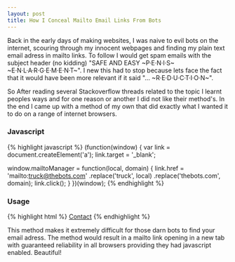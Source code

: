 ```yaml
---
layout: post
title: How I Conceal Mailto Email Links From Bots
---
```


Back in the early days of making websites, I was naive to evil bots on the internet, scouring through my innocent webpages and finding my plain text email adress in mailto links. To follow I would get spam emails with the subject header (no kidding) "SAFE AND EASY ~P·E·N·I·S~ ~E·N·L·A·R·G·E·M·E·N·T~". I new this had to stop because lets face the fact that it would have been more relevant if it said  "... ~R·E·D·U·C·T·I·O·N~".

So After reading several Stackoverflow threads related to the topic I learnt peoples ways and for one reason or another I did not like their method's. In the end I came up with a method of my own that did exactly what I wanted it to do on a range of internet browsers.

### Javascript ###
{% highlight javascript %}
(function(window) {
  var link = document.createElement('a');
  link.target = '_blank';

  window.mailtoManager = function(local, domain) {
    link.href = 'mailto:truck@thebots.com'
      .replace('truck', local)
      .replace('thebots.com', domain);
    link.click();
  }
})(window);
{% endhighlight %}

### Usage ###
{% highlight html %}
<a href="javascript:mailtoManager('example', 'example.com')">Contact</a>
{% endhighlight %}

This method makes it extremely difficult for those darn bots to find your email adress. The method would result in a mailto link opening in a new tab with guaranteed reliability in all browsers providing they had javascript enabled. Beautiful!
